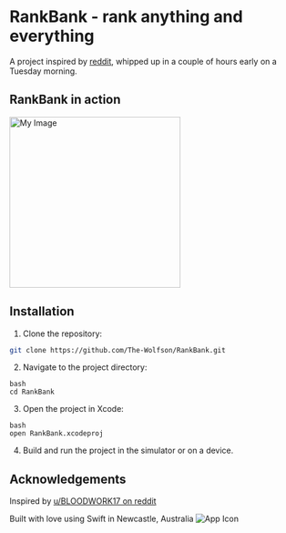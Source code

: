 #  RankBank - rank anything and everything

A project inspired by [reddit](https://www.reddit.com/r/apps/comments/nud976/looking_for_an_app_to_rank_all_sort_of_things/), whipped up in a couple of hours early on a Tuesday morning.
## RankBank in action

<img src="https://github.com/user-attachments/assets/34c61d36-1921-4838-85b4-1e8f4c6023f3" alt="My Image" width="300"/>

## Installation

1. Clone the repository:
```bash
git clone https://github.com/The-Wolfson/RankBank.git
```
2. Navigate to the project directory:
```
bash
cd RankBank
```
3. Open the project in Xcode:
```
bash
open RankBank.xcodeproj
```
4. Build and run the project in the simulator or on a device.

## Acknowledgements

Inspired by [u/BLOODWORK17 on reddit](https://www.reddit.com/r/apps/comments/nud976/looking_for_an_app_to_rank_all_sort_of_things/)

Built with love using Swift in Newcastle, Australia
![App Icon](https://github.com/user-attachments/assets/76500a32-c5fd-4ba1-8786-02cf0f79ce02)
